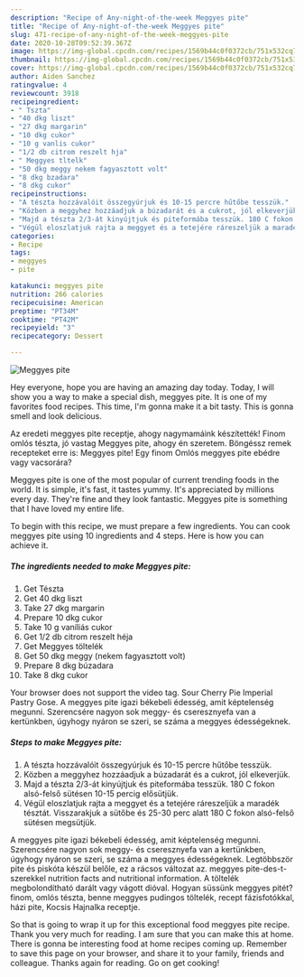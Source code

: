 ```yaml
---
description: "Recipe of Any-night-of-the-week Meggyes pite"
title: "Recipe of Any-night-of-the-week Meggyes pite"
slug: 471-recipe-of-any-night-of-the-week-meggyes-pite
date: 2020-10-28T09:52:39.367Z
image: https://img-global.cpcdn.com/recipes/1569b44c0f0372cb/751x532cq70/meggyes-pite-recept-foto.jpg
thumbnail: https://img-global.cpcdn.com/recipes/1569b44c0f0372cb/751x532cq70/meggyes-pite-recept-foto.jpg
cover: https://img-global.cpcdn.com/recipes/1569b44c0f0372cb/751x532cq70/meggyes-pite-recept-foto.jpg
author: Aiden Sanchez
ratingvalue: 4
reviewcount: 3918
recipeingredient:
- " Tszta"
- "40 dkg liszt"
- "27 dkg margarin"
- "10 dkg cukor"
- "10 g vanlis cukor"
- "1/2 db citrom reszelt hja"
- " Meggyes tltelk"
- "50 dkg meggy nekem fagyasztott volt"
- "8 dkg bzadara"
- "8 dkg cukor"
recipeinstructions:
- "A tészta hozzávalóit összegyúrjuk és 10-15 percre hűtőbe tesszük."
- "Közben a meggyhez hozzáadjuk a búzadarát és a cukrot, jól elkeverjük."
- "Majd a tészta 2/3-át kinyújtjuk és piteformába tesszük. 180 C fokon alsó-felső sütésen 10-15 percig elősütjük."
- "Végül eloszlatjuk rajta a meggyet és a tetejére ráreszeljük a maradék tésztát. Visszarakjuk a sütőbe és 25-30 perc alatt 180 C fokon alsó-felső sütésen megsütjük."
categories:
- Recipe
tags:
- meggyes
- pite

katakunci: meggyes pite 
nutrition: 266 calories
recipecuisine: American
preptime: "PT34M"
cooktime: "PT42M"
recipeyield: "3"
recipecategory: Dessert

---
```



![Meggyes pite](https://img-global.cpcdn.com/recipes/1569b44c0f0372cb/751x532cq70/meggyes-pite-recept-foto.jpg)

Hey everyone, hope you are having an amazing day today. Today, I will show you a way to make a special dish, meggyes pite. It is one of my favorites food recipes. This time, I'm gonna make it a bit tasty. This is gonna smell and look delicious.

Az eredeti meggyes pite receptje, ahogy nagymamáink készítették! Finom omlós tészta, jó vastag Meggyes pite, ahogy én szeretem. Böngéssz remek recepteket erre is: Meggyes pite! Egy finom Omlós meggyes pite ebédre vagy vacsorára?

Meggyes pite is one of the most popular of current trending foods in the world. It is simple, it's fast, it tastes yummy. It's appreciated by millions every day. They're fine and they look fantastic. Meggyes pite is something that I have loved my entire life.


To begin with this recipe, we must prepare a few ingredients. You can cook meggyes pite using 10 ingredients and 4 steps. Here is how you can achieve it.

<!--inarticleads1-->

##### The ingredients needed to make Meggyes pite:

1. Get  Tészta
1. Get 40 dkg liszt
1. Take 27 dkg margarin
1. Prepare 10 dkg cukor
1. Take 10 g vaníliás cukor
1. Get 1/2 db citrom reszelt héja
1. Get  Meggyes töltelék
1. Get 50 dkg meggy (nekem fagyasztott volt)
1. Prepare 8 dkg búzadara
1. Take 8 dkg cukor


Your browser does not support the video tag. Sour Cherry Pie Imperial Pastry Gose. A meggyes pite igazi békebeli édesség, amit képtelenség megunni. Szerencsére nagyon sok meggy- és cseresznyefa van a kertünkben, úgyhogy nyáron se szeri, se száma a meggyes édességeknek. 

<!--inarticleads2-->

##### Steps to make Meggyes pite:

1. A tészta hozzávalóit összegyúrjuk és 10-15 percre hűtőbe tesszük.
1. Közben a meggyhez hozzáadjuk a búzadarát és a cukrot, jól elkeverjük.
1. Majd a tészta 2/3-át kinyújtjuk és piteformába tesszük. 180 C fokon alsó-felső sütésen 10-15 percig elősütjük.
1. Végül eloszlatjuk rajta a meggyet és a tetejére ráreszeljük a maradék tésztát. Visszarakjuk a sütőbe és 25-30 perc alatt 180 C fokon alsó-felső sütésen megsütjük.


A meggyes pite igazi békebeli édesség, amit képtelenség megunni. Szerencsére nagyon sok meggy- és cseresznyefa van a kertünkben, úgyhogy nyáron se szeri, se száma a meggyes édességeknek. Legtöbbször pite és piskóta készül belőle, ez a rácsos változat az. meggyes pite-des-t-szerekkel nutrition facts and nutritional information. A töltelék megbolondítható darált vagy vágott dióval. Hogyan süssünk meggyes pitét? finom, omlós tészta, benne meggyes pudingos töltelék, recept fázisfotókkal, házi pite, Kocsis Hajnalka receptje. 

So that is going to wrap it up for this exceptional food meggyes pite recipe. Thank you very much for reading. I am sure that you can make this at home. There is gonna be interesting food at home recipes coming up. Remember to save this page on your browser, and share it to your family, friends and colleague. Thanks again for reading. Go on get cooking!
